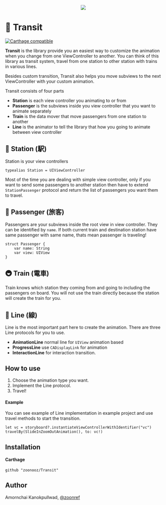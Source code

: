 <p align="center"><img src="https://raw.githubusercontent.com/zoonooz/Transit/master/Transit.jpg"/></p>

# 🚃 Transit
[![Carthage compatible](https://img.shields.io/badge/Carthage-compatible-4BC51D.svg?style=flat)](https://github.com/Carthage/Carthage)


**Transit** is the library provide you an easiest way to customize the animation when you change from one ViewController to another. You can think of this library as transit system, travel from one station to other station with trains in various lines.

Besides custom transition, Transit also helps you move subviews to the next ViewController with your custom animation.

Transit consists of four parts
- **Station** is each view controller you animating to or from
- **Passenger** is the subviews inside you view controller that you want to animate separately
- **Train** is the data mover that move passengers from one station to another
- **Line** is the animator to tell the library that how you going to animate between view controller

## 🚉 Station (駅)
Station is your view controllers
```
typealias Station = UIViewController
```
Most of the time you are dealing with simple view controller, only if you want to send some passengers to another station then have to extend `StationPassenger` protocol and return the list of passengers you want them to travel.

## 👫 Passenger (旅客)
Passengers are your subviews inside the root view in view controller. They can be identified by `name`. If both current train and destination station have same passenger with same name, thats mean passenger is traveling!
```
struct Passenger {
    var name: String
    var view: UIView
}
```

## 🚇 Train (電車)
Train knows which station they coming from and going to including the passengers on board. You will not use the train directly because the station will create the train for you.

## 🚦 Line (線)
Line is the most important part here to create the animation. There are three Line protocols for you to use.
- **AnimationLine** normal line for `UIView` animation based
- **ProgressLine** use `CADisplayLink` for animation
- **InteractionLine** for interaction transition.

## How to use
1. Choose the animation type you want.
2. Implement the Line protocol.
3. Travel!

#### Example
You can see example of Line implementation in example project and use travel methods to start the transition.
```
let vc = storyboard?.instantiateViewControllerWithIdentifier("vc")
travelBy(SlideInZoomOutAnimation(), to: vc!)
```

## Installation
#### Carthage
```
github "zoonooz/Transit"
```
## Author
Amornchai Kanokpullwad, [@zoonref](https://twitter.com/zoonref)
